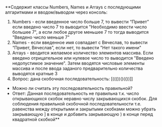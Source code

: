**Содержит классы Numbers, Names и Arrays с последующими алгаритмами и вводом/выводом через консоль:
1. Numbers - если введенное число больше 7, то вывести “Привет” 
если введено число 7 то выводится "Необходимо ввести число большее 7", а если любое другое меньшее 7 то тогда выводится 
"Введено число меньше 7"
2. Names - если введенное имя совпадает с Вячеслав, то вывести “Привет, Вячеслав”, если нет, то вывести 
"Нет такого имени"
3. Arrays - вводится желаемое количество элементов массива. Если введено отрицательное или нулевое число то выводится 
"Введено недопустимое значение". Затем вводятся числовые элементы массива и после ввода заданого предварительно 
количества выводятся кратные 3 
4. Вопрос: дана скобочная последовательность: [((())()(())]]
- Можно ли считать эту последовательность правильной?
- Ответ: Данная последовательность не правильна т.к. число открывающихся скобок неравно числу закрывающихся скобок. 
Для соблюдения правильной скобочной последовательности т.е. равенства между открытыми и закрытыми скобками можно 
убрать закрывающую ] в конце и добавить закрывающую ) в конце перед квадратной скобкой**
